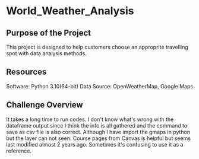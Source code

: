 # World_Weather_Analysis
## Purpose of the Project
This project is designed to help customers choose an approprite travelling spot with data analysis methods.
## Resources
Software: Python 3.10(64-bit)
Data Source: OpenWeatherMap, Google Maps
## Challenge Overview
It takes a long time to run codes.
I don't know what's wrong with the dataframe output since I think the info is all gathered and the command to save as csv file is also correct.
Although I have import the gmaps in python but the layer can not seen.
Course pages from Canvas is helpful but seems last modified almost 2 years ago. Sometimes it's confusing to use it as a reference.
